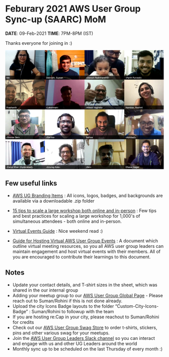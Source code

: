 # Feburary 2021 AWS User Group Sync-up (SAARC) MoM

**DATE**: 09-Feb-2021 
**TIME**: 7PM-8PM (IST)

Thanks everyone for joining in :) 

![](img.jpeg) 

## Few useful links 

- [AWS UG Branding Items](https://drive.google.com/file/d/1Ptk_zHFybol2DqEDur3-JAZ87NR4K9G0/view) : All icons, logos, badges, and backgrounds are available via a downloadable .zip folder

- [15 tips to scale a large workshop both online and in-person](https://www.slideshare.net/cfregly/15-tips-to-scale-a-large-aiml-workshop-both-online-and-inperson) : Few tips and best practices for scaling a large workshop for 1,000's of simultaneous attendees - both online and in-person. 

- [Virtual Events Guide](https://dangerouslyawesome.com/2020/04/virtual-events-guide) : Nice weekend read :) 

- [Guide for Hosting Virtual AWS User Group Events](https://docs.google.com/document/d/1gLDcQmBG3cpxm3QEZuDy0mzahuc9FqP2BV0hPQpR9c4/edit) : A document which outline virtual meeting resources, so you all AWS user group leaders can maintain engagement and host virtual events with their members. All of you are encouraged to contribute their learnings to this document. 

## Notes 
- Update your contact details, and T-shirt sizes in the sheet, which was shared in the our internal group 
- Adding your meetup group to our [AWS User Group Global Page](https://aws.amazon.com/developer/community/usergroups/) - Please reach out to Suman/Rohini if this is not done already. 
- Upload the city Icons Badge layouts to the folder “Custom-City-Icons-Badge” : Suman/Rohini to followup with the team 
- If you are hosting re:Cap in your city, please reachout to Suman/Rohini for credits 
- Check out our [AWS User Group Swag Store](https://stores.kotisdesign.com/awsusergroups/sign_in) to order t-shirts, stickers, pins and other various swag for your meetups.
- Join the [AWS User Group Leaders Slack channel](https://aws-usergroup-leaders.slack.com/) so you can interact and engage with us and other UG Leaders around the world
- Monthly sync up to be scheduled on the last Thursday of every month :) 




